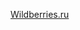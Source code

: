 [Wildberries\.ru](https://www.wildberries.ru/catalog/44387414/detail.aspx?targetUrl=MS&size=87747526)